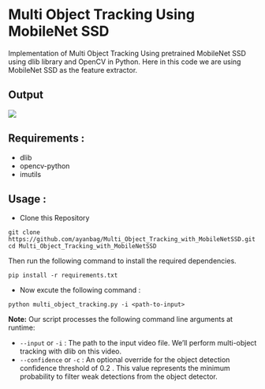 # Multi Object Tracking Using MobileNet SSD 

Implementation of Multi Object Tracking Using pretrained MobileNet SSD using dlib library and OpenCV in Python. Here in this code we are using MobileNet SSD as the feature extractor.

## Output

![](gif/traffic.gif)


## Requirements :

- dlib
- opencv-python
- imutils

## Usage :

- Clone this Repository
```
git clone https://github.com/ayanbag/Multi_Object_Tracking_with_MobileNetSSD.git
cd Multi_Object_Tracking_with_MobileNetSSD
```
Then run the following command to install the required dependencies.
```
pip install -r requirements.txt
```

- Now excute the following command :

```
python multi_object_tracking.py -i <path-to-input>
```


**Note:** Our script processes the following command line arguments at runtime:

- `--input` or `-i` : The path to the input video file. We’ll perform multi-object tracking with dlib on this video.
- `--confidence` or `-c` : An optional override for the object detection confidence threshold of 0.2 . This value represents the minimum probability to filter weak detections from the object detector.
